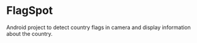 # FlagSpot

Android project to detect country flags in camera and display information about the country.
